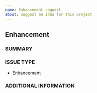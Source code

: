 ```yaml
---
name: Enhancement request
about: Suggest an idea for this project
---
```

<!--- Verify first that your feature was not already discussed on GitHub -->
<!--- Please test if the latest release and devel branch are affected too -->
## Enhancement

### SUMMARY
<!--- Describe the new feature/improvement briefly below -->

### ISSUE TYPE
- Enhancement

### ADDITIONAL INFORMATION
<!--- Describe how the feature would be used, why it is needed and what it would solve -->
